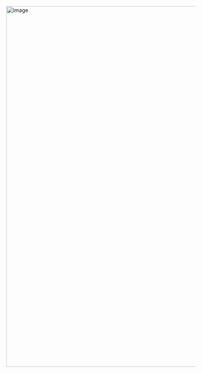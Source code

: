 <img width="959" alt="image" src="https://github.com/kiseoky/ITJobs/assets/20081840/dd2d7d91-90fe-4463-bdb2-ef4731707e82">
